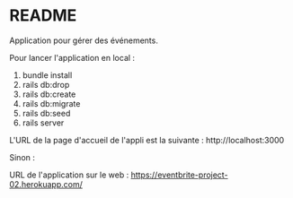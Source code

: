 # README


Application pour gérer des événements.

Pour lancer l'application en local :

1. bundle install
2. rails db:drop
3. rails db:create
4. rails db:migrate
5. rails db:seed
6. rails server

L'URL de la page d'accueil de l'appli est la suivante : http://localhost:3000


Sinon :

URL de l'application sur le web : https://eventbrite-project-02.herokuapp.com/

